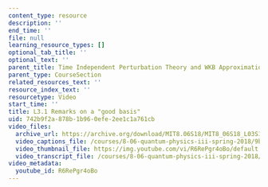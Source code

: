 ```yaml
---
content_type: resource
description: ''
end_time: ''
file: null
learning_resource_types: []
optional_tab_title: ''
optional_text: ''
parent_title: Time Independent Perturbation Theory and WKB Approximation
parent_type: CourseSection
related_resources_text: ''
resource_index_text: ''
resourcetype: Video
start_time: ''
title: L3.1 Remarks on a "good basis"
uid: 742b9f2a-878b-1b96-0efe-2ee1c1a761cb
video_files:
  archive_url: https://archive.org/download/MIT8.06S18/MIT8_06S18_L03S1_300k.mp4
  video_captions_file: /courses/8-06-quantum-physics-iii-spring-2018/9b51a6a1a6a756699a0be07a59602d9f_R6RePgr4oBo.vtt
  video_thumbnail_file: https://img.youtube.com/vi/R6RePgr4oBo/default.jpg
  video_transcript_file: /courses/8-06-quantum-physics-iii-spring-2018/1a2b132f3bbea0a2e5d37a66fb32024c_R6RePgr4oBo.pdf
video_metadata:
  youtube_id: R6RePgr4oBo
---
```

